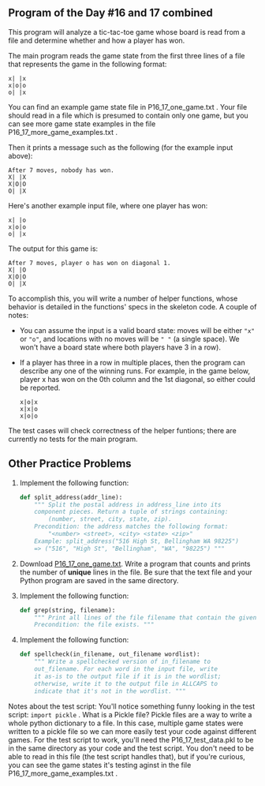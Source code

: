 ## Program of the Day #16 and 17 combined

This program will analyze a tic-tac-toe game whose board is read from a file and determine whether and how a player has won.

The main program reads the game state from the first three lines of a file that represents the game in the following format:

```
x| |x
x|o|o
o| |x
```
You can find an example game state file in P16_17_one_game.txt . Your file should read in a file which is presumed to contain only one game, but you can see more game state examples in the file P16_17_more_game_examples.txt .

Then it prints a message such as the following (for the example input above):

```
After 7 moves, nobody has won.
X| |X
X|O|O
O| |X
```

Here's another example input file, where one player has won:

```
x| |o
x|o|o
o| |x
```

The output for this game is:

```
After 7 moves, player o has won on diagonal 1.
X| |O
X|O|O
O| |X
```

To accomplish this, you will write a number of helper functions, whose behavior is detailed in the functions' specs in the skeleton code. A couple of notes:

* You can assume the input is a valid board state: moves will be either `"x"` or `"o"`, and locations with no moves will be `" "` (a single space). We won't have a board state where both players have 3 in a row).

* If a player has three in a row in multiple places, then the program can describe any one of the winning runs. For example, in the game below, player x has won on the 0th column and the 1st diagonal, so either could be reported.

  ```
  x|o|x
  x|x|o
  x|o|o
  ```

The test cases will check correctness of the helper funtions; there are currently no tests for the main program.

## Other Practice Problems

1. Implement the following function:

   ```python
   def split_address(addr_line):
       """ Split the postal address in address_line into its
       component pieces. Return a tuple of strings containing:
           (number, street, city, state, zip).
       Precondition: the address matches the following format:
           "<number> <street>, <city> <state> <zip>"
       Example: split_address("516 High St, Bellingham WA 98225")
       => ("516", "High St", "Bellingham", "WA", "98225") """
   ```

2. Download [P16_17_one_game.txt](P16_17_one_game.txt). Write a program that counts and prints the number of **unique** lines in the file. Be sure that the text file and your Python program are saved in the same directory.

3. Implement the following function:

   ```python
   def grep(string, filename):
       """ Print all lines of the file filename that contain the given string.
       Precondition: the file exists. """
   ```

5. Implement the following function:

   ```python
   def spellcheck(in_filename, out_filename wordlist):
       """ Write a spellchecked version of in_filename to
       out_filename. For each word in the input file, write
       it as-is to the output file if it is in the wordlist;
       otherwise, write it to the output file in ALLCAPS to
       indicate that it's not in the wordlist. """
   ```

Notes about the test script: You'll notice something funny looking in the test script: ``` import pickle ``` . What is a Pickle file? Pickle files are a way to write a whole python dictionary to a file. In this case, multiple game states were written to a pickle file so we can more easily test your code against different games. For the test script to work, you'll need the P16_17_test_data.pkl to be in the same directory as your code and the test script. You don't need to be able to read in this file (the test script handles that), but if you're curious, you can see the game states it's testing aginst in the file P16_17_more_game_examples.txt .
